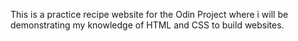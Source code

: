 This is a practice recipe website for the Odin Project where i will be demonstrating my knowledge of HTML and CSS to build websites.